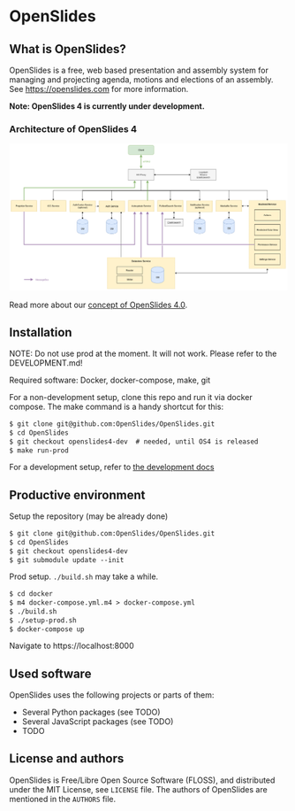 # OpenSlides

## What is OpenSlides?

OpenSlides is a free, web based presentation and assembly system for
managing and projecting agenda, motions and elections of an assembly. See
https://openslides.com for more information.

__Note: OpenSlides 4 is currently under development.__

### Architecture of OpenSlides 4

![System architecture of OpenSlides 4](docs/OpenSlides4-systemarchitecture.png)


Read more about our [concept of OpenSlides 4.0](https://github.com/OpenSlides/OpenSlides/wiki/DE%3A-Konzept-OpenSlides-4).


## Installation

NOTE: Do not use prod at the moment. It will not work. Please refer to the DEVELOPMENT.md!

Required software: Docker, docker-compose, make, git

For a non-development setup, clone this repo and run it via docker compose. The make command is a handy shortcut for this:

    $ git clone git@github.com:OpenSlides/OpenSlides.git
    $ cd OpenSlides
    $ git checkout openslides4-dev  # needed, until OS4 is released
    $ make run-prod

For a development setup, refer to [the development docs](DEVELOPMENT.md)


## Productive environment

Setup the repository (may be already done)

    $ git clone git@github.com:OpenSlides/OpenSlides.git
    $ cd OpenSlides
    $ git checkout openslides4-dev
    $ git submodule update --init

Prod setup. `./build.sh` may take a while.

    $ cd docker
    $ m4 docker-compose.yml.m4 > docker-compose.yml
    $ ./build.sh
    $ ./setup-prod.sh
    $ docker-compose up

Navigate to https://localhost:8000


## Used software

OpenSlides uses the following projects or parts of them:

* Several Python packages (see TODO)
* Several JavaScript packages (see TODO)
* TODO


## License and authors

OpenSlides is Free/Libre Open Source Software (FLOSS), and distributed
under the MIT License, see ``LICENSE`` file. The authors of OpenSlides are
mentioned in the ``AUTHORS`` file.
